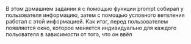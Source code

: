 В этом домашнем задании я с помощью функции prompt собирал у пользователя информацию, затем с помощью условного ветвления работал с этой информацией. Как итог, перед пользователем появляется окно, которое меняется индивидуально для каждого польователя в зависимости от того, что он ввёл